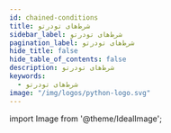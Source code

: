 ```yaml
---
id: chained-conditions
title: شرط‌های تودرتو
sidebar_label: شرط‌های تودرتو
pagination_label: شرط‌های تودرتو
hide_title: false
hide_table_of_contents: false
description: شرط‌های تودرتو
keywords:
  - شرط‌های تودرتو
image: "/img/logos/python-logo.svg"
---
```


import Image from '@theme/IdealImage';
